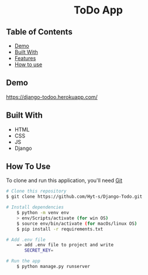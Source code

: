 <!-- Please update value in the {}  -->

<h1 align="center">ToDo App</h1>

<!-- TABLE OF CONTENTS -->

## Table of Contents

- [Demo](#demo)
- [Built With](#built-with)
- [Features](#features)
- [How to use](#how-to-use)

<!-- DEMO -->

## Demo

https://django-todoo.herokuapp.com/

## Built With

<!-- This section should list any major frameworks that you built your project using. Here are a few examples.-->

- HTML
- CSS
- JS
- Django

## How To Use

<!-- This is an example, please update according to your application -->

To clone and run this application, you'll need [Git](https://git-scm.com) 
```bash
# Clone this repository
$ git clone https://github.com/Hyt-s/Django-Todo.git

# Install dependencies
    $ python -m venv env
    > env/Scripts/activate (for win OS)
    $ source env/bin/activate (for macOs/linux OS)
    $ pip install -r requirements.txt

# Add .env file
    => add .env file to project and write
       SECRET_KEY=

# Run the app
    $ python manage.py runserver
```